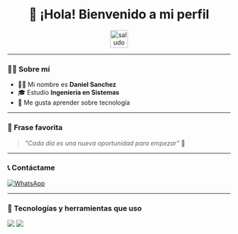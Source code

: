 <h1 align="center">👋 ¡Hola! Bienvenido a mi perfil</h1>

<p align="center">
  <img src="https://media.giphy.com/media/hvRJCLFzcasrR4ia7z/giphy.gif" width="40" height="40" alt="saludo">
</p>

---

### 👨‍🎓 Sobre mí

- 🧑‍💻 Mi nombre es **Daniel Sanchez**  
- 🎓 Estudio **Ingeniería en Sistemas**
- 📘 Me gusta aprender sobre tecnología

---

### 💬 Frase favorita

> _"Cada día es una nueva oportunidad para empezar"_ 🌅

---

### 📞 Contáctame

[![WhatsApp](https://img.shields.io/badge/WhatsApp-25D366?style=for-the-badge&logo=whatsapp&logoColor=white)](https://wa.me/67446544)

<!-- Cambia el número de teléfono en el enlace de arriba por el tuyo: https://wa.me/TUNÚMERO -->

---

### 🚀 Tecnologías y herramientas que uso 

<p>
  <img src="https://img.shields.io/badge/Git-F05032?style=for-the-badge&logo=git&logoColor=white"/>
  <img src="https://img.shields.io/badge/GitHub-181717?style=for-the-badge&logo=github&logoColor=white"/>
</p>

